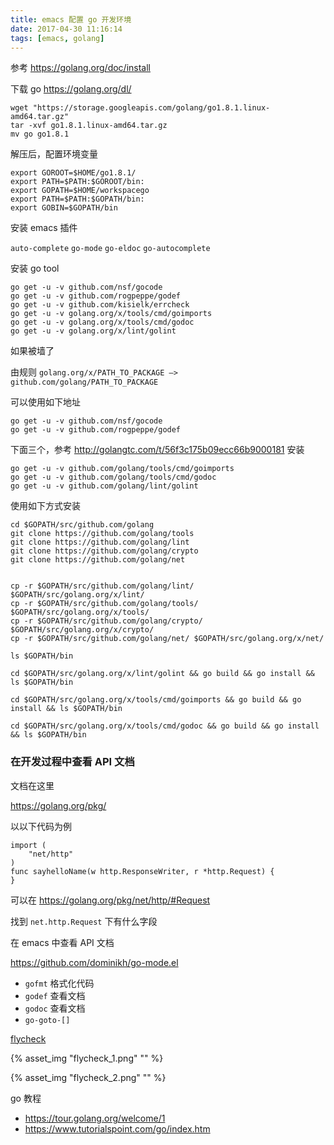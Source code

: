 ```yaml
---
title: emacs 配置 go 开发环境
date: 2017-04-30 11:16:14
tags: [emacs, golang]
---
```



参考 <https://golang.org/doc/install>

下载 go <https://golang.org/dl/>

```
wget "https://storage.googleapis.com/golang/go1.8.1.linux-amd64.tar.gz"
tar -xvf go1.8.1.linux-amd64.tar.gz
mv go go1.8.1
```

<!--more-->

解压后，配置环境变量

```
export GOROOT=$HOME/go1.8.1/
export PATH=$PATH:$GOROOT/bin:
export GOPATH=$HOME/workspacego
export PATH=$PATH:$GOPATH/bin:
export GOBIN=$GOPATH/bin
```

安装 emacs 插件

`auto-complete` `go-mode` `go-eldoc` `go-autocomplete`


安装 go tool

```
go get -u -v github.com/nsf/gocode
go get -u -v github.com/rogpeppe/godef
go get -u -v github.com/kisielk/errcheck
go get -u -v golang.org/x/tools/cmd/goimports
go get -u -v golang.org/x/tools/cmd/godoc
go get -u -v golang.org/x/lint/golint
```

如果被墙了

由规则 `golang.org/x/PATH_TO_PACKAGE —> github.com/golang/PATH_TO_PACKAGE`

可以使用如下地址

```
go get -u -v github.com/nsf/gocode
go get -u -v github.com/rogpeppe/godef
```

下面三个，参考 <http://golangtc.com/t/56f3c175b09ecc66b9000181> 安装

```
go get -u -v github.com/golang/tools/cmd/goimports
go get -u -v github.com/golang/tools/cmd/godoc
go get -u -v github.com/golang/lint/golint
```



使用如下方式安装

```
cd $GOPATH/src/github.com/golang
git clone https://github.com/golang/tools
git clone https://github.com/golang/lint
git clone https://github.com/golang/crypto
git clone https://github.com/golang/net


cp -r $GOPATH/src/github.com/golang/lint/ $GOPATH/src/golang.org/x/lint/
cp -r $GOPATH/src/github.com/golang/tools/ $GOPATH/src/golang.org/x/tools/
cp -r $GOPATH/src/github.com/golang/crypto/ $GOPATH/src/golang.org/x/crypto/
cp -r $GOPATH/src/github.com/golang/net/ $GOPATH/src/golang.org/x/net/

ls $GOPATH/bin

cd $GOPATH/src/golang.org/x/lint/golint && go build && go install && ls $GOPATH/bin

cd $GOPATH/src/golang.org/x/tools/cmd/goimports && go build && go install && ls $GOPATH/bin

cd $GOPATH/src/golang.org/x/tools/cmd/godoc && go build && go install && ls $GOPATH/bin

```







### 在开发过程中查看 API 文档

文档在这里

<https://golang.org/pkg/>


以以下代码为例

```
import (
	"net/http"
)
func sayhelloName(w http.ResponseWriter, r *http.Request) {
}
```

可以在 <https://golang.org/pkg/net/http/#Request>

找到 `net.http.Request` 下有什么字段








 
在 emacs 中查看 API 文档

<https://github.com/dominikh/go-mode.el>

* `gofmt` 格式化代码
* `godef` 查看文档
* `godoc` 查看文档
* `go-goto-[]`

[flycheck](https://github.com/flycheck/flycheck)


{% asset_img "flycheck_1.png" "" %}


{% asset_img "flycheck_2.png" "" %}



go 教程

* <https://tour.golang.org/welcome/1>
* <https://www.tutorialspoint.com/go/index.htm>